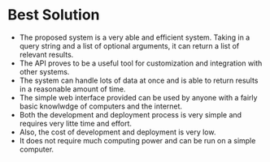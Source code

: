# Best Solution

- The proposed system is a very able and efficient system. Taking in a query string and a list of optional arguments, it can return a list of relevant results.
- The API proves to be a useful tool for customization and integration with other systems.
- The system can handle lots of data at once and is able to return results in a reasonable amount of time.
- The simple web interface provided can be used by anyone with a fairly basic knowlwdge of computers and the internet.
- Both the development and deployment process is very simple and requires very litte time and effort.
- Also, the cost of development and deployment is very low.
- It does not require much computing power and can be run on a simple computer.
